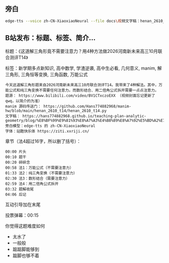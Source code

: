 ## 旁白

```bash
edge-tts --voice zh-CN-XiaoxiaoNeural --file docs\视频文字稿：henan_2610_t14.md --write-media media\bili\henan_2610_t14\henan_2610_t14.mp3 --write-subtitles media\bili\henan_2610_t14\henan_2610_t14.srt
```

## B站发布：标题、标签、简介…

标题：《这道解三角形竟不需要注意力？用4种方法做2026河南新未来高三10月联合测评T14》

标签：新学期多点新知识, 高中数学, 学渣逆袭, 高中生必看, 几何意义, manim, 解三角形, 三角恒等变换, 三角函数, 万能公式

```
今天这道解三角形题来自2026河南新未来高三10月联合测评T14。我带来了4种解法。其中，万能公式和纯三角变换不需要任何注意力。而数形结合、用二倍角公式拆开需要一点点注意力。
题源： https://www.bilibili.com/video/BV1CTxczoEXX （视频封面忘记更新了qwq，以简介的为准）
manim 源码传送门： https://github.com/Hans774882968/manim-hw/blob/main/henan_2610_t14/henan_2610_t14.py
文字稿： https://hans774882968.github.io/teaching-plan-analytic-geometry/blog/%E8%BF%99%E9%81%93%E8%A7%A3%E4%B8%89%E8%A7%92%E5%BD%A2%E7%AB%9F%E4%B8%8D%E9%9C%80%E8%A6%81%E6%B3%A8%E6%84%8F%E5%8A%9B%EF%BC%9F2026%E6%B2%B3%E5%8D%97%E6%96%B0%E6%9C%AA%E6%9D%A5%E9%AB%98%E4%B8%8910%E6%9C%88%E8%81%94%E5%90%88%E6%B5%8B%E8%AF%84T14
旁白模型：edge-tts 的 zh-CN-XiaoxiaoNeural
字体：站酷快乐体 https://ziti.xxriji.cn/
```

章节（法4超过16字，所以删了括号）：

```
00:00 片头
00:10 题干
00:20 碎碎念
00:58 法1：万能公式（不需要注意力）
01:33 法2：纯三角变换（不需要注意力）
02:30 法3：数形结合（需要注意力）
02:59 法4：用二倍角公式拆开
03:32 题解收尾
04:06 后记
```

互动引导加在末尾

投票弹幕：00:15

你觉得这题难度如何

- 太水了
- 一般般
- 踮踮脚能够到
- 踮脚也够不着
